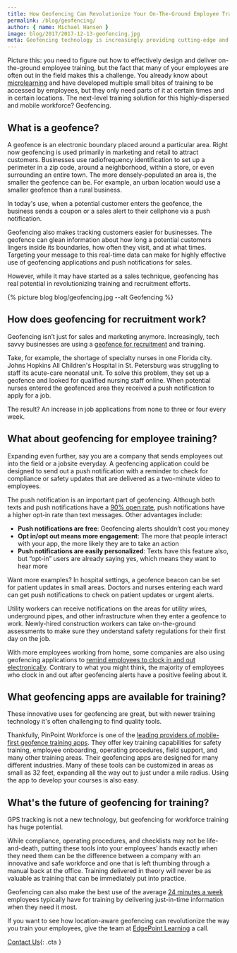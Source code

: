 ```yaml
---
title: How Geofencing Can Revolutionize Your On-The-Ground Employee Training
permalink: /blog/geofencing/
author: { name: Michael Hansen }
image: blog/2017/2017-12-13-geofencing.jpg
meta: Geofencing technology is increasingly providing cutting-edge and immediate access to on-the-ground and mobile employee training. This is how it works.
---
```


Picture this: you need to figure out how to effectively design and deliver on-the-ground employee training, but the fact that many of your employees are often out in the field makes this a challenge. You already know about [microlearning](/blog/types-of-microlearning/) and have developed multiple small bites of training to be accessed by employees, but they only need parts of it at certain times and in certain locations. The next-level training solution for this highly-dispersed and mobile workforce? Geofencing.

## What is a geofence?

A geofence is an electronic boundary placed around a particular area. Right now geofencing is used primarily in marketing and retail to attract customers. Businesses use radiofrequency identification to set up a perimeter in a zip code, around a neighborhood, within a store, or even surrounding an entire town. The more densely-populated an area is, the smaller the geofence can be. For example, an urban location would use a smaller geofence than a rural business.

In today's use, when a potential customer enters the geofence, the business sends a coupon or a sales alert to their cellphone via a push notification.

Geofencing also makes tracking customers easier for businesses. The geofence can glean information about how long a potential customers lingers inside its boundaries, how often they visit, and at what times. Targeting your message to this real-time data can make for highly effective use of geofencing applications and push notifications for sales.

However, while it may have started as a sales technique, geofencing has real potential in revolutionizing training and recruitment efforts.

{% picture blog blog/geofencing.jpg --alt Geofencing %}

## How does geofencing for recruitment work?

Geofencing isn’t just for sales and marketing anymore. Increasingly, tech savvy businesses are using a [geofence for recruitment](https://www.npr.org/sections/alltechconsidered/2017/07/07/535981386/recruiters-use-geofencing-to-target-potential-hires-where-they-live-and-work) and training.

Take, for example, the shortage of specialty nurses in one Florida city. Johns Hopkins All Children's Hospital in St. Petersburg was struggling to staff its acute-care neonatal unit. To solve this problem, they set up a geofence and looked for qualified nursing staff online. When potential nurses entered the geofenced area they received a push notification to apply for a job.

The result? An increase in job applications from none to three or four every week.

## What about geofencing for employee training?

Expanding even further, say you are a company that sends employees out into the field or a jobsite everyday. A geofencing application could be designed to send out a push notification with a reminder to check for compliance or safety updates that are delivered as a two-minute video to employees.

The push notification is an important part of geofencing. Although both texts and push notifications have a [90% open rate](http://publ.com/blog/2014/09/29/e-mail-vs-sms-vs-push-notifications-which-is-more-effective/), push notifications have a higher opt-in rate than text messages. Other advantages include:

*  <strong>Push notifications are free</strong>: Geofencing alerts shouldn’t cost you money
*  <strong>Opt in/opt out means more engagement</strong>: The more that people interact with your app, the more likely they are to take an action
*  <strong>Push notifications are easily personalized</strong>: Texts have this feature also, but “opt-in” users are already saying yes, which means they want to hear more

Want more examples? In hospital settings, a geofence beacon can be set for patient updates in small areas. Doctors and nurses entering each ward can get push notifications to check on patient updates or urgent alerts.

Utility workers can receive notifications on the areas for utility wires, underground pipes, and other infrastructure when they enter a geofence to work. Newly-hired construction workers can take on-the-ground assessments to make sure they understand safety regulations for their first day on the job.

With more employees working from home, some companies are also using geofencing applications to [remind employees to clock in and out electronically](https://www.tsheets.com/resources/geofencing-apps-survey). Contrary to what you might think, the majority of employees who clock in and out after geofencing alerts have a positive feeling about it.

## What geofencing apps are available for training?

These innovative uses for geofencing are great, but with newer training technology it's often challenging to find quality tools.

Thankfully, PinPoint Workforce is one of the [leading providers of mobile-first geofence training apps](https://www.pinpointworkforce.com/). They offer key training capabilities for safety training, employee onboarding, operating procedures, field support, and many other training areas. Their geofencing apps are designed for many different industries. Many of these tools can be customized in areas as small as 32 feet, expanding all the way out to just under a mile radius. Using the app to develop your courses is also easy. 

## What's the future of geofencing for training?

GPS tracking is not a new technology, but geofencing for workforce training has huge potential. 

While compliance, operating procedures, and checklists may not be life-and-death, putting these tools into your employees’ hands exactly when they need them can be the difference between a company with an innovative and safe workforce and one that is left thumbing through a manual back at the office. Training delivered in theory will never be as valuable as training that can be immediately put into practice.

Geofencing can also make the best use of the average [24 minutes a week](https://www.evernote.com/shard/s173/sh/ae2588e8-cd17-449e-b2fc-0b5293498a7a/7d40d8aafddc3662) employees typically have for training by delivering just-in-time information when they need it most.

If you want to see how location-aware geofencing can revolutionize the way you train your employees, give the team at [EdgePoint Learning](/contact/) a call. 

[Contact Us](/contact/ ){: .cta }
